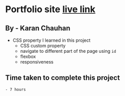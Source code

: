 # Portfolio site [live link](https://karan-ch-portfolio.netlify.app/)

## By - Karan Chauhan

- CSS property I learned in this project
    - CSS custom property
    - navigate to different part of the page using `id`
    - flexbox
    - responsiveness

## Time taken to complete this project
    - 7 hours

<!-- ![image](portfolio.png) -->